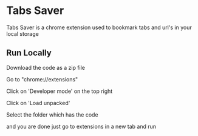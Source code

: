 
# Tabs Saver

Tabs Saver is a chrome extension used to bookmark tabs and url's in your local storage

## Run Locally

 Download the code as a zip file
  
  Go to "chrome://extensions"

  Click on 'Developer mode' on the top right

  Click on 'Load unpacked'

  Select the folder which has the code

  and you are done just go to extensions in a new tab and run